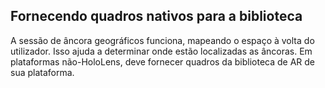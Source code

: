 ## <a name="providing-native-frames-to-the-library"></a>Fornecendo quadros nativos para a biblioteca

A sessão de âncora geográficos funciona, mapeando o espaço à volta do utilizador. Isso ajuda a determinar onde estão localizadas as âncoras. Em plataformas não-HoloLens, deve fornecer quadros da biblioteca de AR de sua plataforma.
